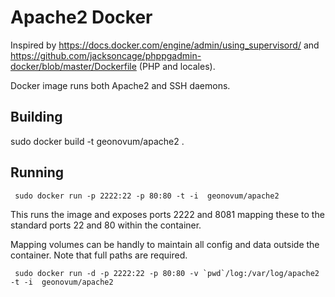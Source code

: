 # Apache2 Docker

Inspired by https://docs.docker.com/engine/admin/using_supervisord/ and
https://github.com/jacksoncage/phppgadmin-docker/blob/master/Dockerfile (PHP and locales).

Docker image runs both Apache2 and SSH daemons.


## Building

sudo docker build -t geonovum/apache2 .

## Running

     sudo docker run -p 2222:22 -p 80:80 -t -i  geonovum/apache2

This runs the image and exposes ports 2222 and 8081 mapping these to the standard
ports 22 and 80 within the container.

Mapping volumes can be handly to maintain all config and data outside the container. 
Note that full paths are required.

     sudo docker run -d -p 2222:22 -p 80:80 -v `pwd`/log:/var/log/apache2 -t -i  geonovum/apache2
  

